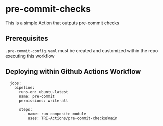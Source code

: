 # pre-commit-checks
This is a simple Action that outputs pre-commit checks

## Prerequisites
  `.pre-commit-config.yaml` must be created and customized within the repo executing this workflow

## Deploying within Github Actions Workflow
```
  jobs:
    pipeline:
      runs-on: ubuntu-latest
      name: pre-commit
      permissions: write-all
   
      steps:
        - name: run composite module
          uses: TRI-Actions/pre-commit-checks@main
```
